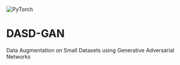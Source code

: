 ![PyTorch](https://github.com/github/docs/actions/workflows/main.yml/badge.svg?branch=feature-1)

# DASD-GAN

Data Augmentation on Small Datasets using Generative Adversarial Networks
